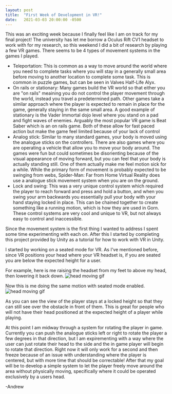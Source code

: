 ```yaml
---
layout: post
title:  "First Week of Development in VR!"
date:   2021-03-03 20:00:00 -0500
---
```

This was an exciting week because I finally feel like I am on track for my final project! The university has let me borrow a Oculus Rift CV1 headset to work with for my research, so this weekend I did a bit of research by playing a few VR games. There seems to be 4 types of movement systems in the games I played.
<ul>
    <li>Teleportation: This is common as a way to move around the world where you need to complete tasks where you will stay in a generally small area before moving to another location to complete some task. This is common in puzzle games, but can be seen in Valves <a src="https://www.youtube.com/watch?v=u9Nj1lYyQmI">Half-Life Alyx</a>.</li>
    <li>On rails or stationary: Many games build the VR world so that either you are "on rails" meaining you do not control the player movement through the world, instead you travel a predetermined path. Other games take a similar approach where the player is expected to remain in place for the game, generally staying in the same small area. A good example of stationary is <a src="https://www.youtube.com/watch?v=4lqsq4InjHk">the Vader Immortal dojo level</a> where you stand on a pad and fight waves of enemies. Arguably the most popular VR game is <a src="https://www.youtube.com/watch?v=5V7ZUZVo0wg">Beat Saber</a> which is an on rails game. Both of these allow for fast paced action but make the game feel limited because of your lack of control</li>
    <li>Analog stick: Similar to many standard games, your body is moved using the analogue sticks on the controllers. There are also games where you are operating a vehicle that allow you to move your body around. The games were fun but could sometimes be disorienting because of the visual appearance of moving forward, but you can feel that your body is actually standing still. One of them actually make me feel motion sick for a while. While the primary form of movement is probably expected to be swinging from webs, <a src="https://www.oculus.com/experiences/rift/2190323657748572/">Spider-Man: Far from Home Virtual Reality</a> does use a analogue stick movement system when you are on the ground.</li>
    <li>Lock and swing: This was a very unique control system which required the player to reach forward and press and hold a button, and when you swing your arm backwards you essentially pull your body with your hand staying locked in place. This can be chained together to create something like a running motion, which is how they are used in <a src="https://store.steampowered.com/app/578620/GORN/">Gorn</a>. These control systems are very cool and unique to VR, but not always easy to control and inaccessible.</li>
</ul>

Since the movement system is the first thing I wanted to address I spent some time experimenting with each on. After this I started by completing <a src="https://learn.unity.com/project/vr-beginner-the-escape-room">this project</a> provided by Unity as a tutorial for how to work with VR in Unity.

I started by working on a seated mode for VR. As I've mentioned before, since VR positions your head where your VR headset is, if you are seated you are below the expected height for a user.

For example, here is me raising the headset from my feet to above my head, then lowering it back down.
<image src="{{site.url}}/assets/gifs3_3/standard.gif" alt="head moving gif"/>

Now this is me doing the same motion with seated mode enabled.
<image src="{{site.url}}/assets/gifs3_3/seated.gif" alt="head moving gif"/>

As you can see the view of the player stays at a locked height so that they can still see over the obstacle in front of them. This is great for people who will not have their head positioned at the expected height of a player while playing.

At this point I am midway through a system for rotating the player in game. Currently you can push the analogue sticks left or right to rotate the player a few degrees in that direction, but I am expirementing with a way where the user can just rotate their head to the side and the in game player will begin to rotate that direction. Right now it will only work for a second and then freeze because of an issue with understanding where the player is centered, but with more time that should be correctable! After that my goal will be to develop a simple system to let the player freely move around the area without physically moving, specifically where it could be operated exclusively by a users head.

-Andrew